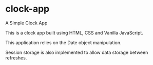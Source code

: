 # clock-app
A Simple Clock App

This is a clock app built using HTML, CSS and Vanilla JavaScript.

This application relies on the Date object manipulation.

Session storage is also implemented to allow data storage between refreshes.
